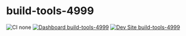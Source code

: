 # build-tools-4999

![CI none](https://img.shields.io/badge/ci-none-orange.svg)
[![Dashboard build-tools-4999](https://img.shields.io/badge/dashboard-build_tools_4999-yellow.svg)](https://dashboard.pantheon.io/sites/b3f10259-eb2c-43b8-aebe-f78e45738e6f#dev/code)
[![Dev Site build-tools-4999](https://img.shields.io/badge/site-build_tools_4999-blue.svg)](http://dev-build-tools-4999.pantheonsite.io/)